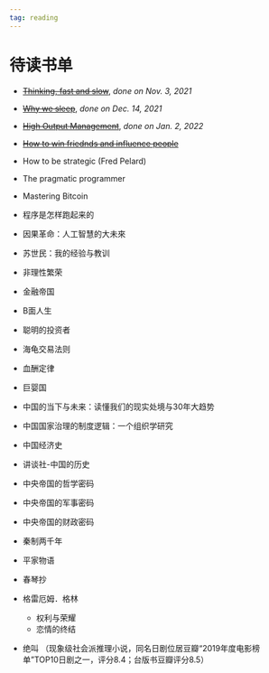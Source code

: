 ```yaml
---
tag: reading
---
```


# 待读书单

- <strike>[Thinking, fast and slow](./book/2021/Thinking,%20fast%20and%20slow.md)</strike>, _done on Nov. 3, 2021_
- <strike>[Why we sleep](./book/2021/Why%20We%20Sleep.md)</strike>, _done on Dec. 14, 2021_
- <strike>[High Output Management](./book/2021/High%20output%20management.md)</strike>, _done on Jan. 2, 2022_
- <strike>[How to win friednds and influence people](./book/2021/How%20to%20win%20friednds%20and%20influence%20people.md)</strike>
- How to be strategic (Fred Pelard)

- The pragmatic programmer
- Mastering Bitcoin 
- 程序是怎样跑起来的
- 因果革命：人工智慧的大未來

- 苏世民：我的经验与教训 
- 非理性繁荣
- 金融帝国
- B面人生
- 聪明的投资者
- 海龟交易法则

- 血酬定律
- 巨婴国
- 中国的当下与未来：读懂我们的现实处境与30年大趋势 
- 中国国家治理的制度逻辑：一个组织学研究 
- 中国经济史
- 讲谈社-中国的历史
- 中央帝国的哲学密码
- 中央帝国的军事密码
- 中央帝国的财政密码
- 秦制两千年

- 平家物语
- 春琴抄

- 格雷厄姆．格林
  - 权利与荣耀
  - 恋情的终结
- 绝叫 （现象级社会派推理小说，同名日剧位居豆瓣“2019年度电影榜单”TOP10日剧之一，评分8.4；台版书豆瓣评分8.5）

